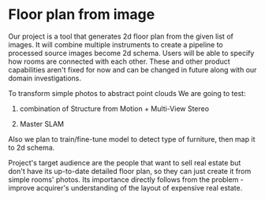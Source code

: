 # Floor plan from image
Our project is a tool that generates 2d floor plan from the given list of images. 
It will combine multiple instruments to create a pipeline to processed source images become 2d schema.
Users will be able to specify how rooms are connected with each other.
These and other product capabilities aren't fixed for now and can be changed in future along with our domain investigations.

To transform simple photos to abstract point clouds We are going to test:

1) combination of Structure from Motion + Multi-View Stereo 

2) Master SLAM


Also we plan to train/fine-tune model to detect type of furniture, then map it to 2d schema.

Project's target audience are the people that want to sell real estate but don't have its up-to-date detailed floor plan,
so they can just create it from simple rooms' photos. 
Its importance directly follows from the problem - improve acquirer's understanding of the layout of expensive real estate.
